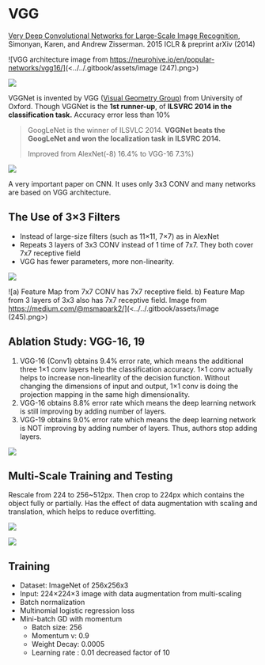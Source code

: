 # VGG

[Very Deep Convolutional Networks for Large-Scale Image Recognition](https://arxiv.org/pdf/1409.1556), Simonyan, Karen, and Andrew Zisserman. 2015 ICLR & preprint arXiv (2014)

![VGG architecture image from https://neurohive.io/en/popular-networks/vgg16/](<../../.gitbook/assets/image (247).png>)

![](<../../.gitbook/assets/image (254).png>)

VGGNet is invented by VGG ([Visual Geometry Group](http://www.robots.ox.ac.uk/\~vgg/)) from University of Oxford. Though VGGNet is the **1st runner-up**, of **ILSVRC 2014 in the classification task.** Accuracy error less than 10%

> GoogLeNet is the winner of ILSVLC 2014. **VGGNet beats the GoogLeNet and won the localization task in ILSVRC 2014.**
>
> Improved from AlexNet(-8) 16.4% to VGG-16 7.3%)

![](<../../.gitbook/assets/image (249).png>)

A very important paper on CNN. It uses only 3x3 CONV and many networks are based on VGG architecture.

## **The Use of 3×3 Filters**

* Instead of large-size filters (such as 11×11, 7×7) as in AlexNet
* Repeats 3 layers of 3x3 CONV instead of 1 time of 7x7. They both cover 7x7 receptive field
* VGG has fewer parameters, more non-linearity.

![](<../../.gitbook/assets/image (253).png>)

![a) Feature Map from 7x7 CONV has 7x7 receptive field. b) Feature Map from 3 layers of 3x3 also has 7x7 receptive field. Image from https://medium.com/@msmapark2/](<../../.gitbook/assets/image (245).png>)

## **Ablation Study: VGG-16, 19**

1. VGG-16 (Conv1) obtains 9.4% error rate, which means the additional three 1×1 conv layers help the classification accuracy. 1×1 conv actually helps to increase non-linearlity of the decision function. Without changing the dimensions of input and output, 1×1 conv is doing the projection mapping in the same high dimensionality.
2. VGG-16 obtains 8.8% error rate which means the deep learning network is still improving by adding number of layers.
3. VGG-19 obtains 9.0% error rate which means the deep learning network is NOT improving by adding number of layers. Thus, authors stop adding layers.

![](<../../.gitbook/assets/image (248).png>)

## **Multi-Scale Training and Testing**

Rescale from 224 to 256\~512px. Then crop to 224px which contains the object fully or partially. Has the effect of data augmentation with scaling and translation, which helps to reduce overfitting.

![](<../../.gitbook/assets/image (250).png>)

![](<../../.gitbook/assets/image (246).png>)

## Training

* Dataset: ImageNet of 256x256x3
* Input: 224×224×3 image with data augmentation from multi-scaling
* Batch normalization
* Multinomial logistic regression loss
* Mini-batch GD with momentum
  * Batch size: 256
  * Momentum v: 0.9
  * Weight Decay: 0.0005
  * Learning rate : 0.01 decreased factor of 10

